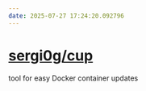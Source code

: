 ```yaml
---
date: 2025-07-27 17:24:20.092796
---
```


# [sergi0g/cup](https://github.com/sergi0g/cup)

tool for easy Docker container updates